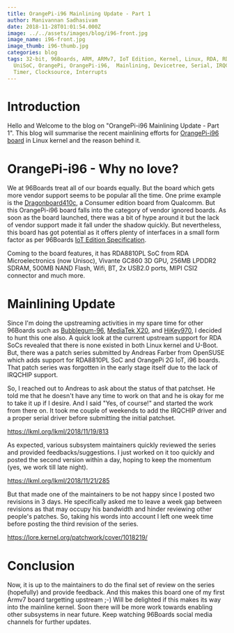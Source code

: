 ```yaml
---
title: OrangePi-i96 Mainlining Update - Part 1
author: Manivannan Sadhasivam
date: 2018-11-28T01:01:54.000Z
image: ../../assets/images/blog/i96-front.jpg
image_name: i96-front.jpg
image_thumb: i96-thumb.jpg
categories: blog
tags: 32-bit, 96Boards, ARM, ARMv7, IoT Edition, Kernel, Linux, RDA, RDA8810PL,
  UniSoC, OrangePi, OrangePi-i96,  Mainlining, Devicetree, Serial, IRQCHIP,
  Timer, Clocksource, Interrupts
---
```


# Introduction

Hello and Welcome to the blog on "OrangePi-i96 Mainlining Update - Part 1". This
blog will summarise the recent mainlining efforts for [OrangePi-i96 board](https://www.96boards.org/product/orangepi-i96/) in Linux kernel and the reason behind it.

# OrangePi-i96 - Why no love?

We at 96Boards treat all of our boards equally. But the board which gets
more vendor support seems to be popular all the time. One prime example is
the [Dragonboard410c](https://www.96boards.org/product/dragonboard410c/), a
Consumer edition board from Qualcomm. But this OrangePi-i96 board falls into
the category of vendor ignored boards. As soon as the board launched, there
was a bit of hype around it but the lack of vendor support made it fall under
the shadow quickly. But nevertheless, this board has got potential as it offers
plenty of interfaces in a small form factor as per 96Boards [IoT Edition Specification](https://linaro.co/ie-specification).

Coming to the board features, it has RDA8810PL SoC from RDA Microelectronics (now Unisoc),
Vivante GC860 3D GPU, 256MB LPDDR2 SDRAM, 500MB NAND Flash, Wifi, BT, 2x USB2.0 ports,
MIPI CSI2 connector and much more.

# Mainlining Update

Since I'm doing the upstreaming activities in my spare time for other 96Boards
such as [Bubblegum-96](https://www.96boards.org/product/bubblegum-96/), [MediaTek X20](https://www.96boards.org/product/mediatek-x20/), and [HiKey970](https://www.96boards.org/product/hikey970/),
I decided to hunt this one also. A quick look at the current upstream support
for RDA SoCs revealed that there is none existed in both Linux kernel and U-Boot.
But, there was a patch series submitted by Andreas Farber from OpenSUSE which
adds support for RDA8810PL SoC and OrangePi 2G IoT, i96 boards. That patch series
was forgotten in the early stage itself due to the lack of IRQCHIP support.

So, I reached out to Andreas to ask about the status of that patchset. He told
me that he doesn't have any time to work on that and he is okay for me to take it up
if I desire. And I said "Yes, of course!" and started the work from there on. It took
me couple of weekends to add the IRQCHIP driver and a proper serial driver before
submitting the initial patchset.

https://lkml.org/lkml/2018/11/19/813

As expected, various subsystem maintainers quickly reviewed the series and provided
feedbacks/suggestions. I just worked on it too quickly and posted the second
version within a day, hoping to keep the momentum (yes, we work till late night).

https://lkml.org/lkml/2018/11/21/285

But that made one of the maintainers to be not happy since I posted two revisions in
3 days. He specifically asked me to leave a week gap between revisions as that
may occupy his bandwidth and hinder reviewing other people's patches. So,
taking his words into account I left one week time before posting the third
revision of the series.

https://lore.kernel.org/patchwork/cover/1018219/

# Conclusion

Now, it is up to the maintainers to do the final set of review on the series (hopefully)
and provide feedback. And this makes this board one of my first Armv7 board
targetting upstream ;-) Will be delighted if this makes its way into the mainline
kernel. Soon there will be more work towards enabling other subsystems in near
future. Keep watching 96Boards social media channels for further updates.
